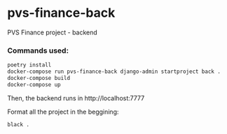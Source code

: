 # pvs-finance-back
PVS Finance project - backend

### Commands used:
```bash
poetry install
docker-compose run pvs-finance-back django-admin startproject back .
docker-compose build
docker-compose up
```

Then, the backend runs in http://localhost:7777

Format all the project in the beggining:
```bash
black .
```